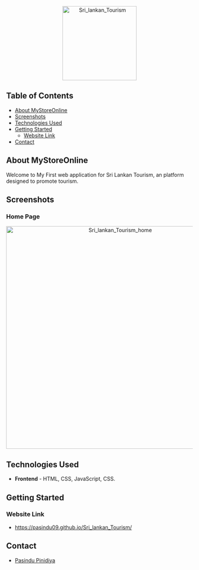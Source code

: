 <div align="center">
  <img src="https://github.com/pasindu09/Sri_lankan_Tourism/Images/apple-touch-icon.png" alt="Sri_lankan_Tourism" height="200" width="200">
</div>

## Table of Contents

- [About MyStoreOnline](#about-MyStoreOnline)
- [Screenshots](#screenshots)
- [Technologies Used](#technologies-used)
- [Getting Started](#getting-started)
  - [Website Link](#installation)
- [Contact](#contact)

## About MyStoreOnline

Welcome to My First web application for Sri Lankan Tourism, an platform designed to promote tourism.

## Screenshots

### Home Page

<div align="center">
  <img src="https://github.com/pasindu09/Sri_lankan_Tourism/Images/screenshot"
        alt="Sri_lankan_Tourism_home"
        width="600">
 
</div>

## Technologies Used

- **Frontend** - HTML, CSS, JavaScript, CSS.

## Getting Started

### Website Link

- https://pasindu09.github.io/Sri_lankan_Tourism/

## Contact

- [Pasindu Pinidiya](mailto:pasindupinidiya1@gmail.com)



